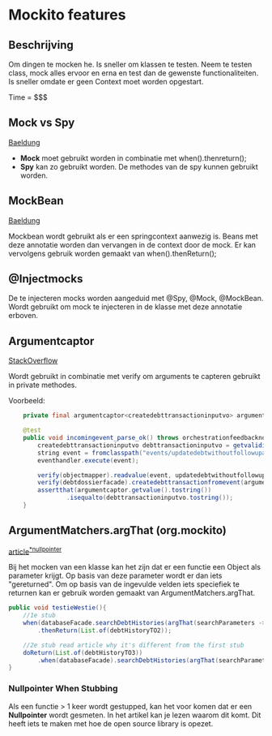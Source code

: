 # Mockito features

## Beschrijving
Om dingen te mocken he. Is sneller om klassen te testen.
Neem te testen class, mock alles ervoor en erna en test dan de gewenste functionaliteiten. Is sneller omdate er geen Context moet worden opgestart. 

Time = $$$

## Mock vs Spy
[Baeldung](https://www.baeldung.com/mockito-spy)
- **Mock** moet gebruikt worden in combinatie met when().thenreturn();
- **Spy** kan zo gebruikt worden. De methodes van de spy kunnen gebruikt worden.

## MockBean 
[Baeldung](baeldung.com/java-spring-mockito-mock-mockbean)

Mockbean wordt gebruikt als er een springcontext aanwezig is. 
Beans met deze annotatie worden dan vervangen in de context door de mock. 
Er kan vervolgens gebruik worden gemaakt van when().thenReturn();

## @Injectmocks

De te injecteren mocks worden aangeduid met @Spy, @Mock, @MockBean.
Wordt gebruikt om mock te injecteren in de klasse met deze annotatie erboven. 

## Argumentcaptor 
[StackOverflow](https://stackoverflow.com/questions/12244341/intercept-object-on-method-invocation-with-mockito)        

Wordt gebruikt in combinatie met verify om arguments te capteren gebruikt in private methodes.

Voorbeeld:
```java 
    private final argumentcaptor<createdebttransactioninputvo> argumentcaptor = argumentcaptor.forclass(createdebttransactioninputvo.class);

    @test
    public void incomingevent_parse_ok() throws orchestrationfeedbacknotification, jsonprocessingexception {
        createdebttransactioninputvo debttransactioninputvo = getvalidincomingevent();
        string event = fromclasspath("events/updatedebtwithoutfollowupamountevent.json");
        eventhandler.execute(event);

        verify(objectmapper).readvalue(event, updatedebtwithoutfollowupamountevent.class);
        verify(debtdossierfacade).createdebttransactionfromevent(argumentcaptor.capture());
        assertthat(argumentcaptor.getvalue().tostring())
                .isequalto(debttransactioninputvo.tostring());
    }
```

## ArgumentMatchers.argThat (org.mockito)
[article](https://medium.com/kenshoos-engineering-blog/mockito-gotcha-beware-of-method-invocation-when-stubbing-65cf5cf2e4af)<sup>[*nullpointer](#nullpointerwhenstubbing)</sup>

Bij het mocken van een klasse kan het zijn dat er een functie een 
Object als parameter krijgt. Op basis van deze parameter wordt er dan 
iets "gereturned". Om op basis van de ingevulde velden iets speciefiek 
te returnen kan er gebruik worden gemaakt van ArgumentMatchers.argThat. 

```java
public void testieWestie(){
    //1e stub
    when(databaseFacade.searchDebtHistories(argThat(searchParameters -> searchParameters.getDebtId().equals(2L))))
        .thenReturn(List.of(debtHistoryTO2));

    //2e stub read article why it's different from the first stub
    doReturn(List.of(debtHistoryTO3))
        .when(databaseFacade).searchDebtHistories(argThat(searchParameters -> searchParameters.getDebtId() == 3L));
}
```
### Nullpointer When Stubbing

Als een functie > 1 keer wordt gestupped, kan het voor komen dat er een
**Nullpointer** wordt gesmeten. In het artikel kan je lezen waarom dit komt. 
Dit heeft iets te maken met hoe de open source library is opezet. 
